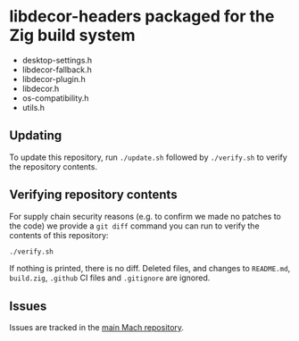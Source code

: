 # libdecor-headers packaged for the Zig build system

* desktop-settings.h
* libdecor-fallback.h
* libdecor-plugin.h
* libdecor.h
* os-compatibility.h
* utils.h

## Updating

To update this repository, run `./update.sh` followed by `./verify.sh` to verify the repository contents.

## Verifying repository contents

For supply chain security reasons (e.g. to confirm we made no patches to the code) we provide a `git diff` command you can run to verify the contents of this repository:

```sh
./verify.sh
```

If nothing is printed, there is no diff. Deleted files, and changes to `README.md`, `build.zig`, `.github` CI files and `.gitignore` are ignored.

## Issues

Issues are tracked in the [main Mach repository](https://github.com/hexops/mach/issues?q=is%3Aissue+is%3Aopen+label%3Alibdecor-headers).